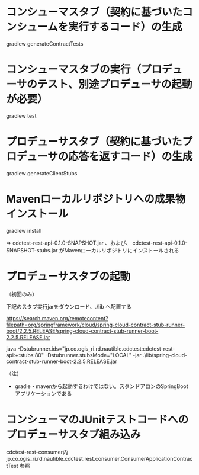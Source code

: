 # コンシューマスタブ（契約に基づいたコンシュームを実行するコード）の生成
gradlew generateContractTests

# コンシューマスタブの実行（プロデューサのテスト、別途プロデューサの起動が必要）
gradlew test

# プロデューサスタブ（契約に基づいたプロデューサの応答を返すコード）の生成
gradlew generateClientStubs

# Mavenローカルリポジトリへの成果物インストール
gradlew install

=> cdctest-rest-api-0.1.0-SNAPSHOT.jar 、および、 cdctest-rest-api-0.1.0-SNAPSHOT-stubs.jar がMavenローカルリポジトリにインストールされる

# プロデューサスタブの起動
（初回のみ）

下記のスタブ実行jarをダウンロード、.\lib へ配置する

https://search.maven.org/remotecontent?filepath=org/springframework/cloud/spring-cloud-contract-stub-runner-boot/2.2.5.RELEASE/spring-cloud-contract-stub-runner-boot-2.2.5.RELEASE.jar


java -Dstubrunner.ids="jp.co.ogis_ri.rd.nautible.cdctest:cdctest-rest-api:+:stubs:80" -Dstubrunner.stubsMode="LOCAL" -jar .\lib\spring-cloud-contract-stub-runner-boot-2.2.5.RELEASE.jar


（注）

- gradle・mavenから起動するわけではない。スタンドアロンのSpringBootアプリケーションである

# コンシューマのJUnitテストコードへのプロデューサスタブ組み込み
cdctest-rest-consumer内 jp.co.ogis_ri.rd.nautible.cdctest.rest.consumer.ConsumerApplicationContractTest 参照